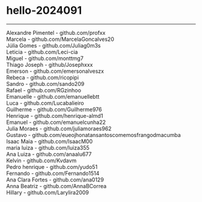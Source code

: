 # hello-2024091
------------------
Alexandre Pimentel - github.com/profxx
<br>
Marcela - github.com/MarcelaGoncalves20
<br>
Júlia Gomes - github.com/Juliag0m3s
<br>
Leticia - github.com/Leci-cia
<br>
Miguel - github.com/monttmg7
<br>
Thiago Joseph - github/Josephxxx
<br>
Emerson - github.com/emersonalveszx
<br>
Rebeca - github.com/ricopipi
<br>
Sandro - github.com/sando209
<br>
Rafael - github.com/RGzinhoo
<br>
Emanuelle - github.com/emanuellebtt
<br> 
Luca - github.com/Lucabalieiro
<br>
Guilherme - github.com/Guilherme976
<br>
Henrique - github.com/henrique-almd1
<br>
Emanuel - github.com/emanuelcunha22
<br>
Julia Moraes - github.com/juliamoraes962
<br>
Gustavo - github.com/eueojhonatansantoscomemosfrangodmacumba
<br>
Isaac Maia - github.com/IsaacM00
<br>
maria luiza - github.com/luiza355
<br>
Ana Luiza - github.com/anaalu677
<br>
Kelvin - github.com/Kvdavm
<br>
Pedro henrique - github.com/yudo51
<br>
Fernando - github.com/Fernando1514
<br>
Ana Clara Fortes - github.com/ana0129
<br>
Anna Beatriz - github.com/AnnaBCorrea
<br>
Hillary - github.com/Larylira2009
